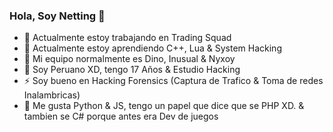 ### Hola, Soy Netting 👋

- 🔭 Actualmente estoy trabajando en Trading Squad 
- 🌱 Actualmente estoy aprendiendo C++, Lua & System Hacking
- 👯 Mi equipo normalmente es Dino, Inusual & Nyxoy
- 💬 Soy Peruano XD, tengo 17 Años & Estudio Hacking
- ⚡ Soy bueno en Hacking Forensics (Captura de Trafico & Toma de redes Inalambricas)
- 💫 Me gusta Python & JS, tengo un papel que dice que se PHP XD. & tambien se C# porque antes era Dev de juegos
